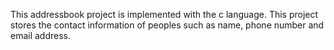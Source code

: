 This addressbook project is implemented with the c language. This project stores the contact information of peoples such as name, phone number and email address.
